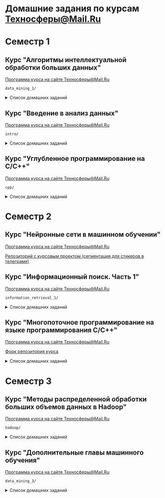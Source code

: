 # Домашние задания по курсам Техносферы@Mail.Ru

# Семестр 1

## Курс "Алгоритмы интеллектуальной обработки больших данных"
[Программа курса на сайте Техносферы@Mail.Ru](https://sphere.mail.ru/curriculum/program/discipline/814/)

`data_mining_1/`

<details><summary>Список домашних заданий</summary>
Реализации алгоритмов машинного обучения на python с проверкой на синтетических данных, применением на реальных данных и интерпретацией результата.

### K-Means
`hw1-kmeans/`
(С вариациями K-Means++ и MiniBatchKMeans)
Проверка на описаяних интересов профилей студентов (даны ключевые слова, указанные в интересах профилей facebook)

### DBCSAN
`hw2-clusters/`
Проверка на данных Всемирного банка по странам

### Дерево решений
`hw3-tree/`
Проверка на задаче кредитного скоринга

### Логистическая регрессия (обучение с L2 регуляризацией с помощью метода Mini Batch Stochastic Gradient Descent)
`hw4-lin-model/`
(с выводом правила обновлния весов)
Проверка: предсказание исхода раунда в Hearthstone

### SVM
`hw5-svm/`
Проверка на частях текста "Войны и мира" на 2 языках (нужно использовать для определения языка SVM с ядром, зависящим от расстояния Левенштейна) 
</details>

## Курс "Введение в анализ данных"
[Программа курса на сайте Техносферы@Mail.Ru](https://sphere.mail.ru/curriculum/program/discipline/818/)

`intro/`

<details><summary>Список домашних заданий</summary>

### ДЗ 1 (сбор данных, визуализация)
`hw1_kuznetsova.ipynb`

Выкачать с помощью API ВК места, где совершаются чекины; нанести точки на карту (folium); построить графики с распределением по типам объектов и т. д. (matplotlib)

### ДЗ 2 (ускорение Python)
`hw2_kuznetsova.ipynb`

Реализации K-Means c помощью:
* numpy
* Cython

### ДЗ 3 (предсказание рейтинга выходящих скоро фильмов на кинопоиске)
`flask/`

### СР по bash
`bash_scripts/`

<details><summary>Сравнить скорость выполнения задач с помощью чистого python. pandas и bash:</summary>

1. У вас есть файлы лога с полями timestamp, IP, method (GET/POST). Поля разделены табуляциями '\t'. Имена файлов - logs_%Y-%m-%d__%h.tsv.

```
$ ls /logs/
...
logs_2017-10-31-08.tsv
logs_2017-10-31-09.tsv
logs_2017-10-31-10.tsv
logs_2017-10-31-11.tsv
logs_2017-10-31-12.tsv
...
```

Ваша задача - вывести топ-10 самых частых IP, которые выполняли метод GET с 10 до 17 часов 2017-10-31

2. Найти список всех файлов с расширением tsv, размер которых превышает 10 мб и запустить архивацию в фоновом режиме

3. В директории /data\_for\_cool\_science/ лежат файлы следующуего формата: целевой класс, табуляция, список английский слов через запятую. Ваша задача, найти уникальные слова для класса bad, которые содержатся в трёх самых больших файлах. Помните, DOG и dog - одно и то же слово

</details>
</details>


## Курс "Углубленное программирование на C/C++"
[Программа курса на сайте Техносферы@Mail.Ru](https://sphere.mail.ru/curriculum/program/discipline/819/)

`cpp/`

<details><summary>Список домашних заданий</summary>
Копия папки `Kuznetsova/` из [репозитория курса](https://github.com/mtrempoltsev/msu_cpp_autumn_2017)

### ДЗ 2 (калькулятор рекурсивным спуском)
`02/`
Используя метод рекурсивного спуска, написать простой калькулятор. Следует использовать функции, классы и переменные разделяемые между функциями использовать нельзя. Поддерживаемые операции: умножение, деление, сложение, вычитание, унарный минус.


### ДЗ 3 (рефакторинг калькулятора (использование классов; скобки и константы в грамматике))
`03/`
Рефакторим калькулятор!

Делаем класс, теперь вместо передачи результата через функции можно использовать поля класса
Добавляем скобки ( )
Добавляем константы, например Pi

### ДЗ 4 (перегрузка операторов)
`04/`
Нужно написать класс-матрицу, тип элементов double. В конструкторе задается количество рядов и строк. Поддерживаются оперции: получить количество строк/столбцов, получить конкретный элемент, умножить на вектор (в качестве вектора использовать класс std::vector<double>), умножить на число, сравнение на равенство/неравенство. 

Чтобы реализовать семантику [][] понадобится прокси-класс. Оператор матрицы возращает другой класс, в котором тоже используется оператор [] и уже этот класс возвращает значение.

### ДЗ 5 (шаблоны, перемещение)
`05/`
Написать для класса матрицы из предыдущей работы конструкторы и операторы копирования и перемещения. Сделать класс шаблонным.

### ДЗ 6 (шаблоны свойств, классы стратегий)
`06/`
Берем уже сделанный калькулятор, делаем из него шаблон. Пишем свойства для типов int, long, double (std::numeric_limits в помощь). Пишем стратегию parse, которая из строки делает число и проверяет, что оно в допустимых пределах. Собираем все вместе, теперь калькулятор должен уметь работать с int, long, double и проверять, что в выражениях числа не больше размера используемого типа (в качестве ошибки достаточно написать в консоль сообщение).

### ДЗ 7 (обработка ошибок, умные указатели)
`07/`
Нужно переделать калькулятор из предыдущего занятия, а конкретней - добавить обработку ошибок с помощью исключений. Если где-то выделялась память в куче, переделать с использованием умных указателей.

### ДЗ 8 (STL, контейнеры)
`08/`
Написать свой контейнер Vector, аналогичный std::vector и итератор для него. Из поддерживаемых методов достаточно operator[], push_back, pop_back, empty, size, clear, begin, end, rbegin, rend, resize.

### ДЗ 9 (STL)
`09/`
Программе через аргументы командной строки передают два имени файлов. Первое имя - текстовый файл в котором слова разделены пробелами, его надо прочесть, составить частотный словарь "слово" - "сколько раз встречается". После этого надо отсортировать словарь по частоте и вывести во второй файл (его имя - второй аргумент).

### ДЗ 10 (multithreading)
`10/`
Классическая задача.

Два потока по очереди выводят в консоль сообщение. Первый выводит ping, второй выводит pong.

Вывод: ping pong ping pong ping pong …

</details>

# Семестр 2

## Курс "Нейронные сети в машинном обучении"
[Программа курса на сайте Техносферы@Mail.Ru](https://sphere.mail.ru/curriculum/program/discipline/821/)

[Репозиторий с курсовым проектом (сегментация для стикеров в телеграме)](https://github.com/vengodelsur/Photos2StickersBot)

## Курс "Информационный поиск. Часть 1"
[Программа курса на сайте Техносферы@Mail.Ru](https://sphere.mail.ru/curriculum/program/discipline/814/)

`information_retrieval_1/`

<details><summary>Список домашних заданий</summary>

### ДЗ 1 (фокусировка поискового робота)
`hw1_sekitei/`
С помощью алгоритма секитей (сад камней) извлечения признаков из урлов и 
кластеризации определить, нужно ли качать входящий урл или нет. Датасет разделен на два
множества: тренировочное, три сайта, и валидационное, два сайта. Для каждого сайта нужно
будет максимально эффективно выбрать доступную квоту. (максимальное количество
урлов, которое может быть взято с данного сайта).

### ДЗ 2 (булев поиск)git 
`hw2_index/`
Создание поискового индекса (со сжатием последовательности документов, соотвествующей терму), и разбор булевых запросов с поиском по индексу.

### ДЗ 3 (поиск дубликатов)
`hw3_duplicates/`
Дубликаты ищутся алгоритмом Бродера (сравниваются хэшированные шинглы - идущие внахлест подпоследовательности)

### ДЗ 5 (детектирование концов предложений)
`hw5_sentences/`
Даны параграфы и индексы символов в них, нужно обучиться на размеченной выборке определять, является ли символ концом предложения.

### ДЗ 6 (исправление опечаток)
`hw6_spellchecker/`
В этой домашней работе нужно разработать систему исправления опечаток. Компоненты системы:
модель языка, модель ошибок, генератор исправлений с помощью нечеткого поиска в бора, итерации, разные типы исправлений: словарные, split, join и раскладка
</details>

## Курс "Многопоточное программирование на языке программирования С/С++"
[Программа курса на сайте Техносферы@Mail.Ru](https://sphere.mail.ru/curriculum/program/discipline/815/)

[Форк репозитория курса](https://github.com/vengodelsur/afina)

<details><summary>Список домашних заданий</summary>

### Контейнеры
`src/storage/`
Написать реализацию интерфейса хранилища для кэша, используя любой ассоциативный контейнер из C++11. Хранилище должно реализовывать LRU логику для вытеснения, т.е удалять самый не используемый элемент.

### Блокирующий ввод-вывод
`src/network/blocking/`
Задача в том, чтобы реализовать общение по memcached протоколу (сервер на блокирующем API).

Ожидаемое поведение:

`[user@domain build] ./src/afina --network mt_block --storage mt_lru`

Запустит приложение, к которому можно подсоединиться по порту 8080. Теперь туда можно отправлять команды на исполнение (выполнять действия над хранилищем).

`[user@domain build] echo -n -e "set foo 0 0 6\r\nfooval\r\n" | nc localhost 8080`

### Асинхронный ввод-вывод
`src/network/nonblocking/`
Написать реализацию однопоточного асинхронного сервера.

### Кооперативная многозадачность
`src/coroutine/`
Цель задания - написать движок для выполнения функций в режиме кооперативной многозадачности. Программа минимум - научиться переключаться между 2 функция во время их выполнения в рамках одного потока. (Реализовать переключение между функциями через управление слепком регистров)
</details>

# Семестр 3

## Курс "Методы распределенной обработки больших объемов данных в Hadoop"
[Программа курса на сайте Техносферы@Mail.Ru](https://sphere.mail.ru/curriculum/program/discipline/816/)

`hadoop/`

<details><summary>Список домашних заданий</summary>

### InputFormat
`inputformat/`
Имеется дамп страниц новостного сайта. Ваша задача - реализовав собственный InputFormat, посчитать, в скольких документах встречается каждое слово. Реальное применение задачи - подсчет IDF по новостному корпусу.

Формат входных данных: сжатые с помощью deflate страницы находятся в файле .pkz. Как вы помните из лекции, такие файлы не разделяются, т.к. deflate не имеет зарезервированных последовательностей. Поэтому, отдельно расположен файл .pkz.idx, представляющий из себя размеры каждой записи [int, 4 байта].

### SEO (композитный ключ)
`hw2-clusters/`
Вам даны пары <запрос, URL>, вам необходимо найти лучший запрос к каждому хосту. Напомню что, хост эта часть схемы URL: протокол://хост[:порт]/путь?параметры. Напомню, Hadoop не сортирует значения, и для решения "в лоб" нам необходимо держать все запросы соответствующие данному хосту в памяти. И разнообразие запросов к определенным хостам, таким как ru.wikipedia.org или otvet.mail.ru может сделать это проблемным. Поэтому необходимо использовать композитный ключ.
</details>

## Курс "Дополнительные главы машинного обучения"
[Программа курса на сайте Техносферы@Mail.Ru](https://sphere.mail.ru/curriculum/program/discipline/823/)

`data_mining_3/`

<details><summary>Список домашних заданий</summary>

### iGBRT
`igbrt/`
Первое домашнее задание посвящено реализации алгоритмов обучения для композиций моделей. Реализация алгоритма iGBRT с квадратичной фунцией потерь.

### Активное обучение
`active/`
Имеется неизвестная 10-мерная функция, с областью определения [0, 10] по всем координам, значения которой могут быть получены по индивидуальной внешней ссылке. Вам необходимо использовать данную ссылку для набора обучающих данных. (Используется подход query by comittee)

### ImplicitALS (рекомендательные системы: факторизация матриц)
`ials/`
В третьем домашнем задании вам требуется реализовать алгоритм Implicit ALS для обучения модели matrix factorization.
</details>


